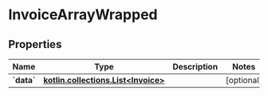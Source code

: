 
# InvoiceArrayWrapped

## Properties
Name | Type | Description | Notes
------------ | ------------- | ------------- | -------------
**&#x60;data&#x60;** | [**kotlin.collections.List&lt;Invoice&gt;**](Invoice.md) |  |  [optional]



